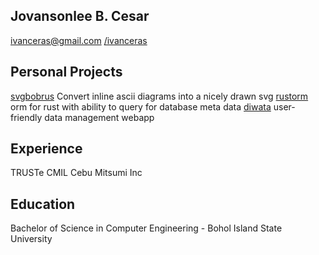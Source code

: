 
Jovansonlee B. Cesar
-----------------------
ivanceras@gmail.com
[/ivanceras](https://github.com/ivanceras)


Personal Projects
-----------------------
[svgbobrus](https://github.com/ivanceras/svgbobrus)
    Convert inline ascii diagrams into a nicely drawn svg
[rustorm](https://github.com/ivanceras/rustorm)
    orm for rust with ability to query for database meta data
[diwata](https://github.com/ivanceras/diwata)
    user-friendly data management webapp

Experience
----------------------
TRUSTe
CMIL
Cebu Mitsumi Inc


Education
----------------------
Bachelor of Science in Computer Engineering - Bohol Island State University
